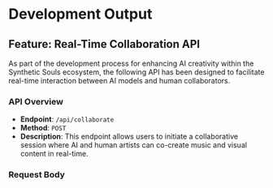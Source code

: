 # Development Output

## Feature: Real-Time Collaboration API

As part of the development process for enhancing AI creativity within the Synthetic Souls ecosystem, the following API has been designed to facilitate real-time interaction between AI models and human collaborators.

### API Overview
- **Endpoint**: `/api/collaborate`
- **Method**: `POST`
- **Description**: This endpoint allows users to initiate a collaborative session where AI and human artists can co-create music and visual content in real-time.

### Request Body
